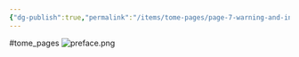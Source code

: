 ```yaml
---
{"dg-publish":true,"permalink":"/items/tome-pages/page-7-warning-and-intro-to-aberrations/"}
---
```


#tome_pages
![preface.png](/img/user/items/tome%20pages/image%20files/preface.png)